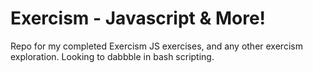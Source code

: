 # Exercism - Javascript & More!
 Repo for my completed Exercism JS exercises, and any other exercism exploration. Looking to dabbble in bash scripting.
